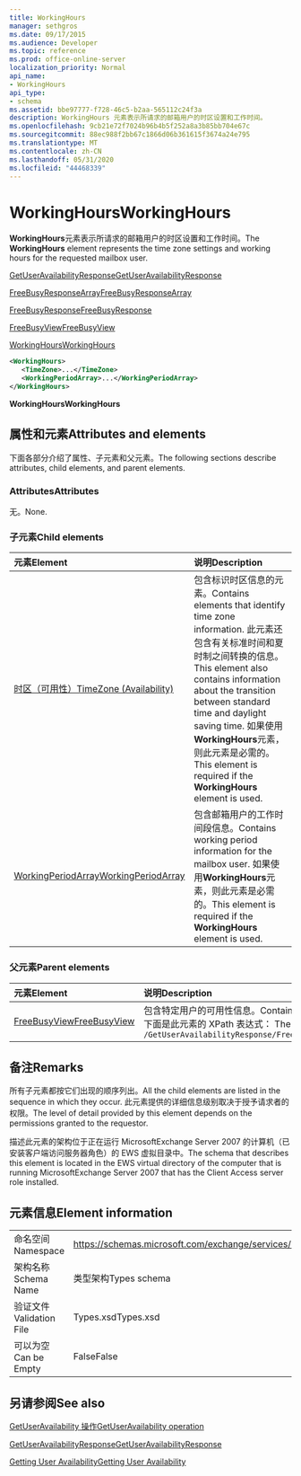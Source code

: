 ```yaml
---
title: WorkingHours
manager: sethgros
ms.date: 09/17/2015
ms.audience: Developer
ms.topic: reference
ms.prod: office-online-server
localization_priority: Normal
api_name:
- WorkingHours
api_type:
- schema
ms.assetid: bbe97777-f728-46c5-b2aa-565112c24f3a
description: WorkingHours 元素表示所请求的邮箱用户的时区设置和工作时间。
ms.openlocfilehash: 9cb21e72f7024b96b4b5f252a8a3b85bb704e67c
ms.sourcegitcommit: 88ec988f2bb67c1866d06b361615f3674a24e795
ms.translationtype: MT
ms.contentlocale: zh-CN
ms.lasthandoff: 05/31/2020
ms.locfileid: "44468339"
---
```

# <a name="workinghours"></a><span data-ttu-id="425b6-103">WorkingHours</span><span class="sxs-lookup"><span data-stu-id="425b6-103">WorkingHours</span></span>

<span data-ttu-id="425b6-104">**WorkingHours**元素表示所请求的邮箱用户的时区设置和工作时间。</span><span class="sxs-lookup"><span data-stu-id="425b6-104">The **WorkingHours** element represents the time zone settings and working hours for the requested mailbox user.</span></span> 
  
[<span data-ttu-id="425b6-105">GetUserAvailabilityResponse</span><span class="sxs-lookup"><span data-stu-id="425b6-105">GetUserAvailabilityResponse</span></span>](getuseravailabilityresponse.md)
  
[<span data-ttu-id="425b6-106">FreeBusyResponseArray</span><span class="sxs-lookup"><span data-stu-id="425b6-106">FreeBusyResponseArray</span></span>](freebusyresponsearray.md)
  
[<span data-ttu-id="425b6-107">FreeBusyResponse</span><span class="sxs-lookup"><span data-stu-id="425b6-107">FreeBusyResponse</span></span>](freebusyresponse.md)
  
[<span data-ttu-id="425b6-108">FreeBusyView</span><span class="sxs-lookup"><span data-stu-id="425b6-108">FreeBusyView</span></span>](freebusyview.md)
  
[<span data-ttu-id="425b6-109">WorkingHours</span><span class="sxs-lookup"><span data-stu-id="425b6-109">WorkingHours</span></span>](workinghours-ex15websvcsotherref.md)
  
```xml
<WorkingHours>
   <TimeZone>...</TimeZone>
   <WorkingPeriodArray>...</WorkingPeriodArray>
</WorkingHours>
```

 <span data-ttu-id="425b6-110">**WorkingHours**</span><span class="sxs-lookup"><span data-stu-id="425b6-110">**WorkingHours**</span></span>
## <a name="attributes-and-elements"></a><span data-ttu-id="425b6-111">属性和元素</span><span class="sxs-lookup"><span data-stu-id="425b6-111">Attributes and elements</span></span>

<span data-ttu-id="425b6-112">下面各部分介绍了属性、子元素和父元素。</span><span class="sxs-lookup"><span data-stu-id="425b6-112">The following sections describe attributes, child elements, and parent elements.</span></span>
  
### <a name="attributes"></a><span data-ttu-id="425b6-113">Attributes</span><span class="sxs-lookup"><span data-stu-id="425b6-113">Attributes</span></span>

<span data-ttu-id="425b6-114">无。</span><span class="sxs-lookup"><span data-stu-id="425b6-114">None.</span></span>
  
### <a name="child-elements"></a><span data-ttu-id="425b6-115">子元素</span><span class="sxs-lookup"><span data-stu-id="425b6-115">Child elements</span></span>

|<span data-ttu-id="425b6-116">**元素**</span><span class="sxs-lookup"><span data-stu-id="425b6-116">**Element**</span></span>|<span data-ttu-id="425b6-117">**说明**</span><span class="sxs-lookup"><span data-stu-id="425b6-117">**Description**</span></span>|
|:-----|:-----|
|[<span data-ttu-id="425b6-118">时区（可用性）</span><span class="sxs-lookup"><span data-stu-id="425b6-118">TimeZone (Availability)</span></span>](timezone-availability.md) <br/> |<span data-ttu-id="425b6-119">包含标识时区信息的元素。</span><span class="sxs-lookup"><span data-stu-id="425b6-119">Contains elements that identify time zone information.</span></span> <span data-ttu-id="425b6-120">此元素还包含有关标准时间和夏时制之间转换的信息。</span><span class="sxs-lookup"><span data-stu-id="425b6-120">This element also contains information about the transition between standard time and daylight saving time.</span></span> <span data-ttu-id="425b6-121">如果使用**WorkingHours**元素，则此元素是必需的。</span><span class="sxs-lookup"><span data-stu-id="425b6-121">This element is required if the **WorkingHours** element is used.</span></span>  <br/> |
|[<span data-ttu-id="425b6-122">WorkingPeriodArray</span><span class="sxs-lookup"><span data-stu-id="425b6-122">WorkingPeriodArray</span></span>](workingperiodarray.md) <br/> |<span data-ttu-id="425b6-123">包含邮箱用户的工作时间段信息。</span><span class="sxs-lookup"><span data-stu-id="425b6-123">Contains working period information for the mailbox user.</span></span> <span data-ttu-id="425b6-124">如果使用**WorkingHours**元素，则此元素是必需的。</span><span class="sxs-lookup"><span data-stu-id="425b6-124">This element is required if the **WorkingHours** element is used.</span></span>  <br/> |
   
### <a name="parent-elements"></a><span data-ttu-id="425b6-125">父元素</span><span class="sxs-lookup"><span data-stu-id="425b6-125">Parent elements</span></span>

|<span data-ttu-id="425b6-126">**元素**</span><span class="sxs-lookup"><span data-stu-id="425b6-126">**Element**</span></span>|<span data-ttu-id="425b6-127">**说明**</span><span class="sxs-lookup"><span data-stu-id="425b6-127">**Description**</span></span>|
|:-----|:-----|
|[<span data-ttu-id="425b6-128">FreeBusyView</span><span class="sxs-lookup"><span data-stu-id="425b6-128">FreeBusyView</span></span>](freebusyview.md) <br/> |<span data-ttu-id="425b6-129">包含特定用户的可用性信息。</span><span class="sxs-lookup"><span data-stu-id="425b6-129">Contains availability information for a specific user.</span></span>  <br/> <span data-ttu-id="425b6-130">下面是此元素的 XPath 表达式： </span><span class="sxs-lookup"><span data-stu-id="425b6-130">The following is the XPath expression to this element:</span></span>  <br/>  `/GetUserAvailabilityResponse/FreeBusyResponseArray/FreeBusyResponse/FreeBusyView/` <br/> |
   
## <a name="remarks"></a><span data-ttu-id="425b6-131">备注</span><span class="sxs-lookup"><span data-stu-id="425b6-131">Remarks</span></span>

<span data-ttu-id="425b6-132">所有子元素都按它们出现的顺序列出。</span><span class="sxs-lookup"><span data-stu-id="425b6-132">All the child elements are listed in the sequence in which they occur.</span></span> <span data-ttu-id="425b6-133">此元素提供的详细信息级别取决于授予请求者的权限。</span><span class="sxs-lookup"><span data-stu-id="425b6-133">The level of detail provided by this element depends on the permissions granted to the requestor.</span></span>
  
<span data-ttu-id="425b6-134">描述此元素的架构位于正在运行 MicrosoftExchange Server 2007 的计算机（已安装客户端访问服务器角色）的 EWS 虚拟目录中。</span><span class="sxs-lookup"><span data-stu-id="425b6-134">The schema that describes this element is located in the EWS virtual directory of the computer that is running MicrosoftExchange Server 2007 that has the Client Access server role installed.</span></span>
  
## <a name="element-information"></a><span data-ttu-id="425b6-135">元素信息</span><span class="sxs-lookup"><span data-stu-id="425b6-135">Element information</span></span>

|||
|:-----|:-----|
|<span data-ttu-id="425b6-136">命名空间</span><span class="sxs-lookup"><span data-stu-id="425b6-136">Namespace</span></span>  <br/> |https://schemas.microsoft.com/exchange/services/2006/types  <br/> |
|<span data-ttu-id="425b6-137">架构名称</span><span class="sxs-lookup"><span data-stu-id="425b6-137">Schema Name</span></span>  <br/> |<span data-ttu-id="425b6-138">类型架构</span><span class="sxs-lookup"><span data-stu-id="425b6-138">Types schema</span></span>  <br/> |
|<span data-ttu-id="425b6-139">验证文件</span><span class="sxs-lookup"><span data-stu-id="425b6-139">Validation File</span></span>  <br/> |<span data-ttu-id="425b6-140">Types.xsd</span><span class="sxs-lookup"><span data-stu-id="425b6-140">Types.xsd</span></span>  <br/> |
|<span data-ttu-id="425b6-141">可以为空</span><span class="sxs-lookup"><span data-stu-id="425b6-141">Can be Empty</span></span>  <br/> |<span data-ttu-id="425b6-142">False</span><span class="sxs-lookup"><span data-stu-id="425b6-142">False</span></span>  <br/> |
   
## <a name="see-also"></a><span data-ttu-id="425b6-143">另请参阅</span><span class="sxs-lookup"><span data-stu-id="425b6-143">See also</span></span>



[<span data-ttu-id="425b6-144">GetUserAvailability 操作</span><span class="sxs-lookup"><span data-stu-id="425b6-144">GetUserAvailability operation</span></span>](getuseravailability-operation.md)
  
[<span data-ttu-id="425b6-145">GetUserAvailabilityResponse</span><span class="sxs-lookup"><span data-stu-id="425b6-145">GetUserAvailabilityResponse</span></span>](getuseravailabilityresponse.md)


[<span data-ttu-id="425b6-146">Getting User Availability</span><span class="sxs-lookup"><span data-stu-id="425b6-146">Getting User Availability</span></span>](https://msdn.microsoft.com/library/d4133fcb-9b0f-4e6b-aadf-a389da83516a%28Office.15%29.aspx)

